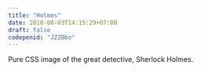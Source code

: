 ```yaml
---
title: "Holmes"
date: 2018-08-03T14:15:29+07:00
draft: false
codepenid: "JZZBbo"
---
```


Pure CSS image of the great detective, Sherlock Holmes.